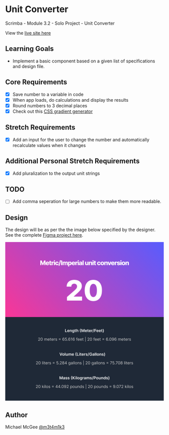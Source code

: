 # Unit Converter

Scrimba - Module 3.2 - Solo Project - Unit Converter

View the [live site here](https://m3t4m1k3.github.io/unit-converter/)

## Learning Goals
- Implement a basic component based on a given list of specifications and design file.

## Core Requirements
- [x] Save number to a variable in code
- [x] When app loads, do calculations and display the results
- [x] Round numbers to 3 decimal places
- [x] Check out this [CSS gradient generator](https://www.joshwcomeau.com/gradient-generator/)
## Stretch Requirements
- [x] Add an input for the user to change the number and automatically recalculate values when it changes
## Additional Personal Stretch Requirements
- [x] Add pluralization to the output unit strings
## TODO
- [ ] Add comma seperation for large numbers to make them more readable.
## Design
The design will be as per the the image below specified by the designer. See the complete [Figma project here](https://www.figma.com/file/SGyeTJrpeBsVdtwjvTn2po/Unit-Conversion-(Copy)?node-id=0%3A1).

![alt](./dark-active.png)

## Author
Michael McGee [@m3t4m1k3](https://github.com/m3t4m1k3)
